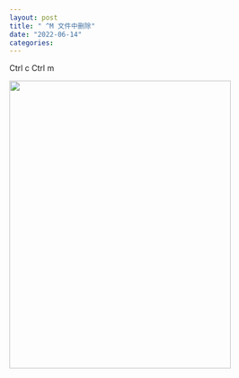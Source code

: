```yaml
---
layout: post
title: " ^M 文件中删除"
date: "2022-06-14"
categories: 
---
```

<p>Ctrl c Ctrl m</p>

<p><img height="513" src="/uploads/ckeditor/pictures/19/image-20220614154642-1.png" width="394" /></p>

